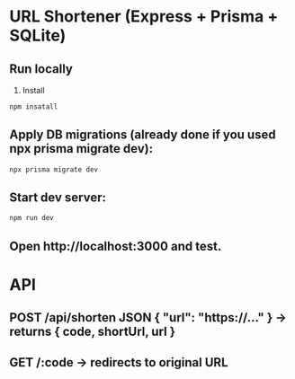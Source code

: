 # URL Shortener (Express + Prisma + SQLite)

## Run locally

1. Install
    
```bash
npm insatall
```

## Apply DB migrations (already done if you used npx prisma migrate dev):

```bash
npx prisma migrate dev
```

## Start dev server:

```bash
npm run dev
```

## Open http://localhost:3000 and test.

# API
##  POST /api/shorten JSON { "url": "https://..." } → returns { code, shortUrl, url }
## GET /:code → redirects to original URL